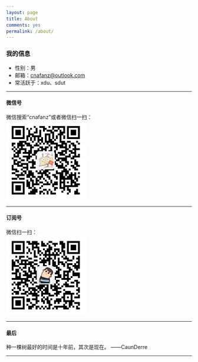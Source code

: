 ```yaml
---
layout: page
title: About
comments: yes
permalink: /about/  
---
```


### 我的信息

- 性别：男
- 邮箱：cnafanz@outlook.com
- 常活跃于：xdu、sdut

---

#### 微信号

微信搜索“cnafanz”或者微信扫一扫：  
<img src="/images/system/wechat.jpg" style="zoom:50%;" />

---


#### 订阅号

微信扫一扫：  
<img src="/images/system/dingyue.jpg" style="zoom:50%;" />

---

#### 最后

种一棵树最好的时间是十年前，其次是现在。 ——CaunDerre  

---
